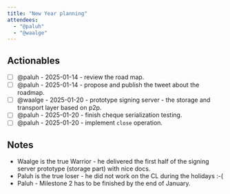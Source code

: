 ```yaml
---
title: "New Year planning"
attendees:
  - "@paluh"
  - "@waalge"
---
```


## Actionables

- [ ] @paluh - 2025-01-14 - review the road map.
- [ ] @paluh - 2025-01-14 - propose and publish the tweet about the roadmap.
- [ ] @waalge - 2025-01-20 - prototype signing server - the storage and transport layer based on p2p.
- [ ] @paluh - 2025-01-20 - finish cheque serialization testing.
- [ ] @paluh - 2025-01-20 - implement `close` operation.

## Notes

- Waalge is the true Warrior - he delivered the first half of the signing server prototype (storage part) with nice docs.
- Paluh is the true loser - he did not work on the CL during the holidays :-(
- Paluh - Milestone 2 has to be finished by the end of January.
